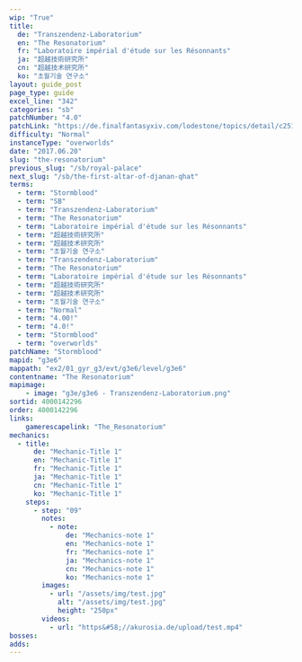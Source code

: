 ```yaml
---
wip: "True"
title:
  de: "Transzendenz-Laboratorium"
  en: "The Resonatorium"
  fr: "Laboratoire impérial d'étude sur les Résonnants"
  ja: "超越技術研究所"
  cn: "超越技术研究所"
  ko: "초월기술 연구소"
layout: guide_post
page_type: guide
excel_line: "342"
categories: "sb"
patchNumber: "4.0"
patchLink: "https://de.finalfantasyxiv.com/lodestone/topics/detail/c2519c232d02fc2394c3830faa364611cd4e610c"
difficulty: "Normal"
instanceType: "overworlds"
date: "2017.06.20"
slug: "the-resonatorium"
previous_slug: "/sb/royal-palace"
next_slug: "/sb/the-first-altar-of-djanan-qhat"
terms:
  - term: "Stormblood"
  - term: "SB"
  - term: "Transzendenz-Laboratorium"
  - term: "The Resonatorium"
  - term: "Laboratoire impérial d'étude sur les Résonnants"
  - term: "超越技術研究所"
  - term: "超越技术研究所"
  - term: "초월기술 연구소"
  - term: "Transzendenz-Laboratorium"
  - term: "The Resonatorium"
  - term: "Laboratoire impérial d'étude sur les Résonnants"
  - term: "超越技術研究所"
  - term: "超越技术研究所"
  - term: "초월기술 연구소"
  - term: "Normal"
  - term: "4.00!"
  - term: "4.0!"
  - term: "Stormblood"
  - term: "overworlds"
patchName: "Stormblood"
mapid: "g3e6"
mappath: "ex2/01_gyr_g3/evt/g3e6/level/g3e6"
contentname: "The Resonatorium"
mapimage:
    - image: "g3e/g3e6 - Transzendenz-Laboratorium.png"
sortid: 4000142296
order: 4000142296
links:
    gamerescapelink: "The_Resonatorium"
mechanics:
  - title:
      de: "Mechanic-Title 1"
      en: "Mechanic-Title 1"
      fr: "Mechanic-Title 1"
      ja: "Mechanic-Title 1"
      cn: "Mechanic-Title 1"
      ko: "Mechanic-Title 1"
    steps:
      - step: "09"
        notes:
          - note:
              de: "Mechanics-note 1"
              en: "Mechanics-note 1"
              fr: "Mechanics-note 1"
              ja: "Mechanics-note 1"
              cn: "Mechanics-note 1"
              ko: "Mechanics-note 1"
        images:
          - url: "/assets/img/test.jpg"
            alt: "/assets/img/test.jpg"
            height: "250px"
        videos:
          - url: "https&#58;//akurosia.de/upload/test.mp4"
bosses:
adds:
---
```

